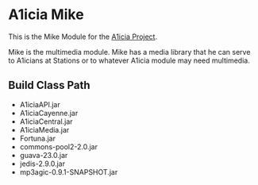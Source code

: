 # A1icia Mike

This is the Mike Module for the [A1icia Project](https://github.com/markhull/A1icia).

Mike is the multimedia module. Mike has a media library that he can serve to A1icians at Stations or to whatever A1icia module may need multimedia.

## Build Class Path
* A1iciaAPI.jar
* A1iciaCayenne.jar
* A1iciaCentral.jar
* A1iciaMedia.jar
* Fortuna.jar
* commons-pool2-2.0.jar
* guava-23.0.jar
* jedis-2.9.0.jar
* mp3agic-0.9.1-SNAPSHOT.jar
